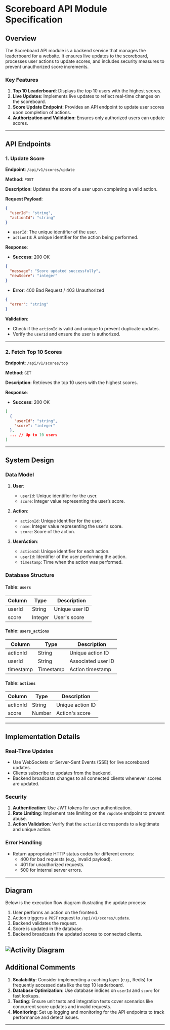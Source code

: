# Scoreboard API Module Specification

## Overview

The Scoreboard API module is a backend service that manages the leaderboard for a website. It ensures live updates to the scoreboard, processes user actions to update scores, and includes security measures to prevent unauthorized score increments.

### Key Features

1. **Top 10 Leaderboard**: Displays the top 10 users with the highest scores.
2. **Live Updates**: Implements live updates to reflect real-time changes on the scoreboard.
3. **Score Update Endpoint**: Provides an API endpoint to update user scores upon completion of actions.
4. **Authorization and Validation**: Ensures only authorized users can update scores.

---

## API Endpoints

### 1. Update Score

**Endpoint**: `/api/v1/scores/update`

**Method**: `POST`

**Description**: Updates the score of a user upon completing a valid action.

**Request Payload**:

```json
{
  "userId": "string",
  "actionId": "string"
}
```

- `userId`: The unique identifier of the user.
- `actionId`: A unique identifier for the action being performed.

**Response**:

- **Success**: 200 OK

```json
{
  "message": "Score updated successfully",
  "newScore": "integer"
}
```

- **Error**: 400 Bad Request / 403 Unauthorized

```json
{
  "error": "string"
}
```

**Validation**:

- Check if the `actionId` is valid and unique to prevent duplicate updates.
- Verify the `userId` and ensure the user is authorized.

---

### 2. Fetch Top 10 Scores

**Endpoint**: `/api/v1/scores/top`

**Method**: `GET`

**Description**: Retrieves the top 10 users with the highest scores.

**Response**:

- **Success**: 200 OK

```json
[
  {
    "userId": "string",
    "score": "integer"
  },
  ... // Up to 10 users
]
```

---

## System Design

### Data Model

1. **User**:

   - `userId`: Unique identifier for the user.
   - `score`: Integer value representing the user’s score.

1. **Action**:

   - `actionId`: Unique identifier for the user.
   - `name`: Integer value representing the user’s score.
   - `score`: Score of the action.

1. **UserAction**:
   - `actionId`: Unique identifier for each action.
   - `userId`: Identifier of the user performing the action.
   - `timestamp`: Time when the action was performed.

### Database Structure

#### Table: `users`

| Column | Type    | Description    |
| ------ | ------- | -------------- |
| userId | String  | Unique user ID |
| score  | Integer | User's score   |

#### Table: `users_actions`

| Column    | Type      | Description        |
| --------- | --------- | ------------------ |
| actionId  | String    | Unique action ID   |
| userId    | String    | Associated user ID |
| timestamp | Timestamp | Action timestamp   |

#### Table: `actions`

| Column   | Type   | Description      |
| -------- | ------ | ---------------- |
| actionId | String | Unique action ID |
| score    | Number | Action's score   |

---

## Implementation Details

### Real-Time Updates

- Use WebSockets or Server-Sent Events (SSE) for live scoreboard updates.
- Clients subscribe to updates from the backend.
- Backend broadcasts changes to all connected clients whenever scores are updated.

### Security

1. **Authentication**: Use JWT tokens for user authentication.
2. **Rate Limiting**: Implement rate limiting on the `/update` endpoint to prevent abuse.
3. **Action Validation**: Verify that the `actionId` corresponds to a legitimate and unique action.

### Error Handling

- Return appropriate HTTP status codes for different errors:
  - 400 for bad requests (e.g., invalid payload).
  - 401 for unauthorized requests.
  - 500 for internal server errors.

---

## Diagram

Below is the execution flow diagram illustrating the update process:

1. User performs an action on the frontend.
2. Action triggers a `POST` request to `/api/v1/scores/update`.
3. Backend validates the request.
4. Score is updated in the database.
5. Backend broadcasts the updated scores to connected clients.

## ![Activity Diagram](./score_board_module.png)

## Additional Comments

1. **Scalability**: Consider implementing a caching layer (e.g., Redis) for frequently accessed data like the top 10 leaderboard.
2. **Database Optimization**: Use database indices on `userId` and `score` for fast lookups.
3. **Testing**: Ensure unit tests and integration tests cover scenarios like concurrent score updates and invalid requests.
4. **Monitoring**: Set up logging and monitoring for the API endpoints to track performance and detect issues.

---
